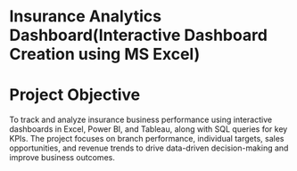# Insurance Analytics Dashboard(Interactive Dashboard Creation using MS Excel)
# Project Objective
To track and analyze insurance business performance using interactive dashboards in Excel, Power BI, and Tableau, along with SQL queries for key KPIs. The project focuses on branch performance, individual targets, sales opportunities, and revenue trends to drive data-driven decision-making and improve business outcomes.

